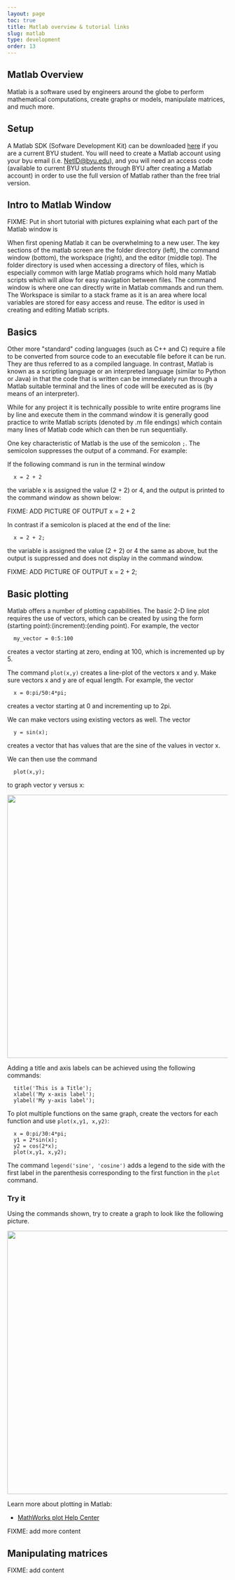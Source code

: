 ```yaml
---
layout: page
toc: true
title: Matlab overview & tutorial links
slug: matlab
type: development
order: 13
---
```



## Matlab Overview

Matlab is a software used by engineers around the globe to perform mathematical computations, create graphs or models, manipulate matrices, and much more.

## Setup

A Matlab SDK (Sofware Development Kit) can be downloaded [here](https://software.byu.edu/student) if you are a current BYU student. You will need to create a Matlab account using your byu email (i.e. NetID@byu.edu), and you will need an access code (available to current BYU students through BYU after creating a Matlab account) in order to use the full version of Matlab rather than the free trial version.

## Intro to Matlab Window

FIXME: Put in short tutorial with pictures explaining what each part of the Matlab window is

When first opening Matlab it can be overwhelming to a new user. The key sections of the matlab screen are the folder directory (left), the command window (bottom), the workspace (right), and the editor (middle top). The folder directory is used when accessing a directory of files, which is especially common with large Matlab programs which hold many Matlab scripts which will allow for easy navigation between files. The command window is where one can directly write in Matlab commands and run them. The Workspace is similar to a stack frame as it is an area where local variables are stored for easy access and reuse. The editor is used in creating and editing Matlab scripts.

## Basics

Other more "standard" coding languages (such as C++ and C) require a file to be converted from source code to an executable file before it can be run. They are thus referred to as a compiled language. In contrast, Matlab is known as a scripting language or an interpreted language (similar to Python or Java) in that the code that is written can be immediately run through a Matlab suitable terminal and the lines of code will be executed as is (by means of an interpreter).

While for any project it is technically possible to write entire programs line by line and execute them in the command window it is generally good practice to write Matlab scripts (denoted by .m file endings) which contain many lines of Matlab code which can then be run sequentially.

One key characteristic of Matlab is the use of the semicolon `;`. The semicolon suppresses the output of a command. For example:

If the following command is run in the terminal window
```
  x = 2 + 2
```
the variable x is assigned the value (2 + 2) or 4, and the output is printed to the command window as shown below:

FIXME: ADD PICTURE OF OUTPUT x = 2 + 2

In contrast if a semicolon is placed at the end of the line:
```
  x = 2 + 2;
```
the variable is assigned the value (2 + 2) or 4 the same as above, but the output is suppressed and does not display in the command window.

FIXME: ADD PICTURE OF OUTPUT x = 2 + 2;

## Basic plotting

Matlab offers a number of plotting capabilities.  The basic 2-D line plot requires the use of vectors, which can be created by using the form (starting point):(increment):(ending point). For example, the vector
```
  my_vector = 0:5:100
``` 
creates a vector starting at zero, ending at 100, which is incremented up by 5.

The command `plot(x,y)` creates a line-plot of the vectors x and y.  Make sure vectors x and y are of equal length.  For example, the vector
```
  x = 0:pi/50:4*pi;
```
creates a vector starting at 0 and incrementing up to 2pi.

We can make vectors using existing vectors as well. The vector
```
  y = sin(x);
```
creates a vector that has values that are the sine of the values in vector x.

We can then use the command
```
  plot(x,y);
```
to graph vector y versus x:

<img src = "{% link /Media/matlab_sine_plot.png %}" width="600">

Adding a title and axis labels can be achieved using the following commands:
```
  title('This is a Title');
  xlabel('My x-axis label');
  ylabel('My y-axis label');
```

To plot multiple functions on the same graph, create the vectors for each function and use `plot(x,y1, x,y2)`:
```
  x = 0:pi/30:4*pi;
  y1 = 2*sin(x);
  y2 = cos(2*x);
  plot(x,y1, x,y2);
```

The command `legend('sine', 'cosine')` adds a legend to the side with the first label in the parenthesis corresponding to the first function in the `plot` command.

### Try it

Using the commands shown, try to create a graph to look like the following picture.


<img src = "{% link /Media/matlab_2D_plot.png %}" width="600">


Learn more about plotting in Matlab:
  - [MathWorks plot Help Center](https://www.mathworks.com/help/matlab/ref/plot.html)

FIXME: add more content

## Manipulating matrices

FIXME: add content

